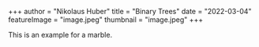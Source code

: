 +++
author = "Nikolaus Huber"
title = "Binary Trees" 
date = "2022-03-04"
featureImage = "image.jpeg"
thumbnail = "image.jpeg"
+++

This is an example for a marble. 

